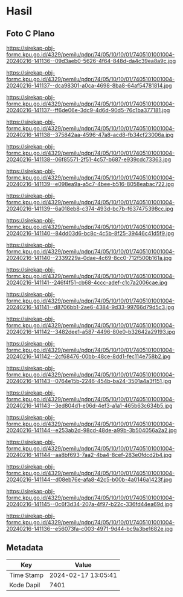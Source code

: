 # Hasil

## Foto C Plano

https://sirekap-obj-formc.kpu.go.id/4329/pemilu/pdpr/74/05/10/10/01/7405101001004-20240216-141136--09d3aeb0-5626-4f64-848d-da4c39ea8a9c.jpg

https://sirekap-obj-formc.kpu.go.id/4329/pemilu/pdpr/74/05/10/10/01/7405101001004-20240216-141137--dca98301-a0ca-4698-8ba8-64af54781814.jpg

https://sirekap-obj-formc.kpu.go.id/4329/pemilu/pdpr/74/05/10/10/01/7405101001004-20240216-141137--ff6de06e-3dc9-4d6d-90d5-76c1ba377181.jpg

https://sirekap-obj-formc.kpu.go.id/4329/pemilu/pdpr/74/05/10/10/01/7405101001004-20240216-141138--375842aa-4596-47a8-acd8-fb34cf23006a.jpg

https://sirekap-obj-formc.kpu.go.id/4329/pemilu/pdpr/74/05/10/10/01/7405101001004-20240216-141138--06f85571-2f51-4c57-b687-e939cdc73363.jpg

https://sirekap-obj-formc.kpu.go.id/4329/pemilu/pdpr/74/05/10/10/01/7405101001004-20240216-141139--e098ea9a-a5c7-4bee-b516-8058eabac722.jpg

https://sirekap-obj-formc.kpu.go.id/4329/pemilu/pdpr/74/05/10/10/01/7405101001004-20240216-141139--6a018eb8-c374-493d-bc7b-f637475398cc.jpg

https://sirekap-obj-formc.kpu.go.id/4329/pemilu/pdpr/74/05/10/10/01/7405101001004-20240216-141140--84dd03d6-bc8c-4c5b-8f25-39446c41d5f9.jpg

https://sirekap-obj-formc.kpu.go.id/4329/pemilu/pdpr/74/05/10/10/01/7405101001004-20240216-141140--2339229a-0dae-4c69-8cc0-712f500b161a.jpg

https://sirekap-obj-formc.kpu.go.id/4329/pemilu/pdpr/74/05/10/10/01/7405101001004-20240216-141141--246f4f51-cb68-4ccc-adef-c1c7a2006cae.jpg

https://sirekap-obj-formc.kpu.go.id/4329/pemilu/pdpr/74/05/10/10/01/7405101001004-20240216-141141--d8706bb1-2ae6-4384-9d33-99766d79d5c3.jpg

https://sirekap-obj-formc.kpu.go.id/4329/pemilu/pdpr/74/05/10/10/01/7405101001004-20240216-141142--3482dee1-a587-4496-80e0-b32642a29193.jpg

https://sirekap-obj-formc.kpu.go.id/4329/pemilu/pdpr/74/05/10/10/01/7405101001004-20240216-141142--2cf68476-00bb-48ce-8dd1-fec114e758b2.jpg

https://sirekap-obj-formc.kpu.go.id/4329/pemilu/pdpr/74/05/10/10/01/7405101001004-20240216-141143--0764e15b-2246-454b-ba24-3501a4a3f151.jpg

https://sirekap-obj-formc.kpu.go.id/4329/pemilu/pdpr/74/05/10/10/01/7405101001004-20240216-141143--3ed804d1-e06d-4ef3-a1a1-465b63c634b5.jpg

https://sirekap-obj-formc.kpu.go.id/4329/pemilu/pdpr/74/05/10/10/01/7405101001004-20240216-141144--e253ab2d-98cd-48de-a99b-3b504056a2a2.jpg

https://sirekap-obj-formc.kpu.go.id/4329/pemilu/pdpr/74/05/10/10/01/7405101001004-20240216-141144--aa8bf693-7aa2-4ba4-8cef-283e0fdcd2b4.jpg

https://sirekap-obj-formc.kpu.go.id/4329/pemilu/pdpr/74/05/10/10/01/7405101001004-20240216-141144--d08eb76e-afa8-42c5-b00b-4a0146a1423f.jpg

https://sirekap-obj-formc.kpu.go.id/4329/pemilu/pdpr/74/05/10/10/01/7405101001004-20240216-141145--0c6f3d34-207a-4f97-b22c-336fd44ea69d.jpg

https://sirekap-obj-formc.kpu.go.id/4329/pemilu/pdpr/74/05/10/10/01/7405101001004-20240216-141136--e56073fa-c003-4971-9d44-bc9a3be1682e.jpg


## Metadata

| Key        | Value               |
| ---------- | ------------------- |
| Time Stamp | 2024-02-17 13:05:41 |
| Kode Dapil | 7401                |



